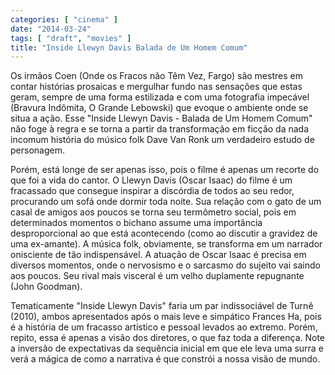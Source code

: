 ```yaml
---
categories: [ "cinema" ]
date: "2014-03-24"
tags: [ "draft", "movies" ]
title: "Inside Llewyn Davis Balada de Um Homem Comum"
---
```

Os irmãos Coen (Onde os Fracos não Têm Vez, Fargo) são mestres em
contar histórias prosaicas e mergulhar fundo nas sensações que estas
geram, sempre de uma forma estilizada e com uma fotografia impecável
(Bravura Indômita, O Grande Lebowski) que evoque o ambiente onde se
situa a ação. Esse "Inside Llewyn Davis - Balada de Um Homem Comum"
não foge à regra e se torna a partir da transformação em ficção
da nada incomum história do músico folk Dave Van Ronk um verdadeiro
estudo de personagem.

Porém, está longe de ser apenas isso, pois o filme é apenas um
recorte do que foi a vida do cantor. O Llewyn Davis (Oscar Isaac) do
filme é um fracassado que consegue inspirar a discórdia de todos ao
seu redor, procurando um sofá onde dormir toda noite. Sua relação
com o gato de um casal de amigos aos poucos se torna seu termômetro
social, pois em determinados momentos o bichano assume uma importância
desproporcional ao que está acontecendo (como ao discutir a gravidez de
uma ex-amante). A música folk, obviamente, se transforma em um narrador
onisciente de tão indispensável. A atuação de Oscar Isaac é precisa
em diversos momentos, onde o nervosismo e o sarcasmo do sujeito vai saindo
aos poucos. Seu rival mais visceral é um velho duplamente repugnante
(John Goodman).

Tematicamente "Inside Llewyn Davis" faria um par indissociável de Turnê
(2010), ambos apresentados após o mais leve e simpático Frances Ha,
pois é a história de um fracasso artístico e pessoal levados ao
extremo. Porém, repito, essa é apenas a visão dos diretores, o que
faz toda a diferença. Note a inversão de expectativas da sequência
inicial em que ele leva uma surra e verá a mágica de como a narrativa
é que constrói a nossa visão de mundo.
